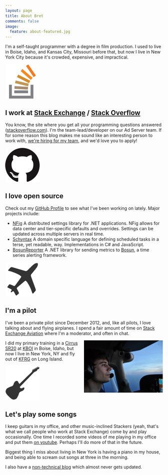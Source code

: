 ```yaml
---
layout: page
title: About Bret
comments: false
image:
  feature: about-featured.jpg
---
```


I'm a self-taught programmer with a degree in film production. I used to live in Boise, Idaho, and Kansas City, Missouri before that, but now I live in New York City because it's crowded, expensive, and impractical.

<div class="about-section">
  <div class="section-icon">
    <img src="/images/so-icon.png" style="width:110px; height:110px;">
  </div>
  <div class="section-text">
    <h2>I work at <a href="http://stackexchange.com">Stack Exchange</a> / <a href="http://stackoverflow.com">Stack Overflow</a></h2>
    <p>
      You know, the site where you get all your programming questions answered (<a href="http://stackoverflow.com">stackoverflow.com</a>). I'm the team-lead/developer on our Ad Server team. If for some reason this blog makes me sound like an interesting person to work with, <a href="http://careers.stackoverflow.com/jobs/62162/ad-server-technology-developer-stack-exchange">we're hiring for my team</a>, and we'd love you to apply!
    </p>
  </div>
</div>

<div class="about-section">
  <div class="section-icon">
    <img src="/images/github.png" style="width:110px; height:110px;">
  </div>
  <div class="section-text">
    <h2>I love open source</h2>
    <p>
      Check out my <a href="https://github.com/bretcope">GitHub Profile</a> to see what I've been working on lately. Major projects include:
    </p>
    <ul>
      <li>
        <a href="https://github.com/NFig">NFig</a> A distributed settings library for .NET applications. NFig allows for data center and tier-specific defaults and overrides. Settings can be updated across multiple servers in real time.
      </li>
      <li>
        <a href="https://github.com/schyntax/schyntax">Schyntax</a> A domain specific language for defining scheduled tasks in a terse, yet readable, way. Implementations in C# and JavaScript.
      </li>
      <li>
        <a href="">BosunReporter</a> A .NET library for sending metrics to <a href="http://bosun.org">Bosun</a>, a time series alerting framework.
      </li>
    </ul>
  </div>
</div>

<div class="about-section">
  <div class="section-icon">
    <img src="/images/airplane.png" style="width:110px; height:110px;">
  </div>
  <div class="section-text">
    <h2>I'm a pilot</h2>
    <p>
      I've been a private pilot since December 2012, and, like all pilots, I love talking about and flying airplanes. I spend a fair amount of time on <a href="http://aviation.stackexchange.com">Stack Exchange Aviation</a> where I'm a moderator, and often in chat.
    </p>
    <p>
      <img src="/images/bret-pilot.jpg" style="float:right; width:50%; max-width:260px; margin-left:1em;">
      I did my primary training in a <a href="http://en.wikipedia.org/wiki/Cirrus_SR20">Cirrus SR20</a> at <a href="http://skyvector.com/airport/BOI/Boise-Air-Terminal-Gowen-Field-Airport">KBOI</a> in Boise, Idaho, but now I live in New York, NY and fly out of <a href="http://skyvector.com/airport/FRG/Republic-Airport">KFRG</a> on Long Island.
    </p>
  </div>
</div>

<div class="about-section">
  <div class="section-icon">
    <img src="/images/guitar.png" style="width:110px; height:110px;">
  </div>
  <div class="section-text">
    <h2>Let's play some songs</h2>
    <p>
      I keep guitars in my office, and other music-inclined Stackers (yeah, that's what we call people who work at Stack Exchange) come by and play occasionally. One time I recorded some videos of me playing in my office and put them <a href="https://www.youtube.com/channel/UCP7uZX8WcqhM_KjAyX3v9Mw">on youtube</a>. Perhaps I'll do more of that in the future.
    </p>
    <p>
      Biggest thing I miss about living in New York is having a piano in my house, and being able to scream out songs at three in the morning.
    </p>
  </div>
</div>

I also have a [non-technical blog](http://bretcope.blogspot.com/) which almost never gets updated.